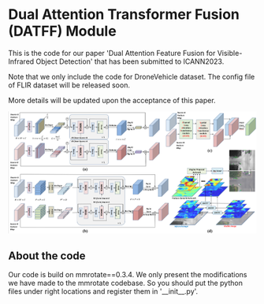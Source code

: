 # Dual Attention Transformer Fusion (DATFF) Module 

This is the code for our paper 'Dual Attention Feature Fusion for Visible-Infrared Object Detection' that has been submitted to ICANN2023.

Note that we only include the code for DroneVehicle dataset. The config file of FLIR dataset will be released soon.

More details will be updated upon the acceptance of this paper.

![DATFF](DATFF.png)

## About the code

Our code is build on mmrotate==0.3.4. We only present the modifications we have made to the mmrotate codebase. So you should put the python files under right locations and
register them in '\_\_init\_\_.py'.